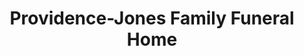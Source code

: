 ---
title: "Providence-Jones Family Funeral Home"
url: /elgin/providence-jones-family-funeral-home/
shop: funeral directors
---